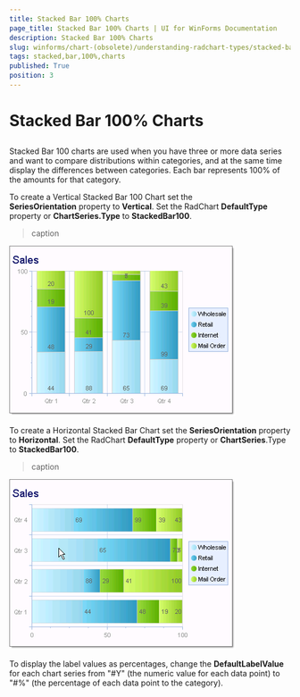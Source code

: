 ```yaml
---
title: Stacked Bar 100% Charts
page_title: Stacked Bar 100% Charts | UI for WinForms Documentation
description: Stacked Bar 100% Charts
slug: winforms/chart-(obsolete)/understanding-radchart-types/stacked-bar-100%-charts
tags: stacked,bar,100%,charts
published: True
position: 3
---
```


# Stacked Bar 100% Charts



## 

Stacked Bar 100 charts are used when you have three or more data series and want to compare distributions within categories, and at the same time display the differences between categories. Each bar represents 100% of the amounts for that category.  

To create a Vertical Stacked Bar 100 Chart set the __SeriesOrientation__ property to __Vertical__. Set the RadChart __DefaultType__ property or __ChartSeries.Type__ to __StackedBar100__.
>caption 

![chart-undestanding-radchart-types-stacked-bar-100-charts 001](images/chart-undestanding-radchart-types-stacked-bar-100-charts001.png)

To create a Horizontal Stacked Bar Chart set the __SeriesOrientation__ property to __Horizontal__. Set the RadChart __DefaultType__ property or __ChartSeries__.Type to __StackedBar100__.
>caption 

![chart-undestanding-radchart-types-stacked-bar-100-charts 002](images/chart-undestanding-radchart-types-stacked-bar-100-charts002.png)

To display the label values as percentages, change the __DefaultLabelValue__ for each chart series from "#Y" (the numeric value for each data point) to "#%" (the percentage of each data point to the category).
        
